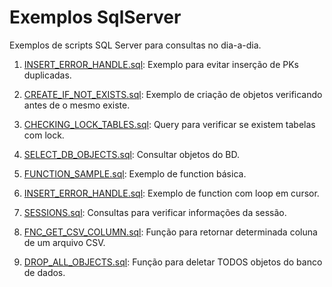 # Exemplos SqlServer
Exemplos de scripts SQL Server para consultas no dia-a-dia.

1. [INSERT_ERROR_HANDLE.sql](INSERT_ERROR_HANDLE.sql): 
  Exemplo para evitar inserção de PKs duplicadas.
  
2. [CREATE_IF_NOT_EXISTS.sql](CREATE_IF_NOT_EXISTS.sql): 
  Exemplo de criação de objetos verificando antes de o mesmo existe.
  
3. [CHECKING_LOCK_TABLES.sql](CHECKING_LOCK_TABLES.sql): 
  Query para verificar se existem tabelas com lock.
  
4. [SELECT_DB_OBJECTS.sql](SELECT_DB_OBJECTS.sql): 
  Consultar objetos do BD.
  
5. [FUNCTION_SAMPLE.sql](FUNCTION_SAMPLE.sql): 
  Exemplo de function básica.
  
6. [INSERT_ERROR_HANDLE.sql](INSERT_ERROR_HANDLE.sql): 
  Exemplo de function com loop em cursor.
  
7. [SESSIONS.sql](SESSIONS.sql): 
  Consultas para verificar informações da sessão.
  
8. [FNC_GET_CSV_COLUMN.sql](FNC_GET_CSV_COLUMN.sql): 
  Função para retornar determinada coluna de um arquivo CSV.

9. [DROP_ALL_OBJECTS.sql](DROP_ALL_OBJECTS.sql):
Função para deletar TODOS objetos do banco de dados.
